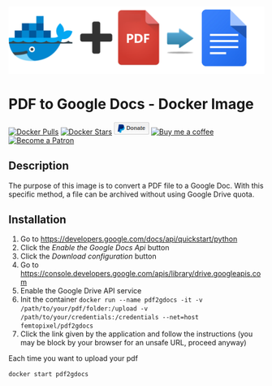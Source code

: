 ![logo](logo.png)

PDF to Google Docs - Docker Image
======================

[![Docker Pulls](https://img.shields.io/docker/pulls/femtopixel/pdf2gdocs.svg)](https://hub.docker.com/r/femtopixel/pdf2gdocs/)
[![Docker Stars](https://img.shields.io/docker/stars/femtopixel/pdf2gdocs.svg)](https://hub.docker.com/r/femtopixel/pdf2gdocs/)
[![PayPal donation](https://github.com/jaymoulin/jaymoulin.github.io/raw/master/ppl.png "PayPal donation")](https://www.paypal.me/jaymoulin)
[![Buy me a coffee](https://www.buymeacoffee.com/assets/img/custom_images/orange_img.png "Buy me a coffee")](https://www.buymeacoffee.com/3Yu8ajd7W)
[![Become a Patron](https://badgen.net/badge/become/a%20patron/F96854 "Become a Patron")](https://patreon.com/jaymoulin)

Description
-----------

The purpose of this image is to convert a PDF file to a Google Doc.
With this specific method, a file can be archived without using Google Drive quota.    

Installation
------------

1. Go to https://developers.google.com/docs/api/quickstart/python
1. Click the _Enable the Google Docs Api_ button 
1. Click the _Download configuration_ button
1. Go to https://console.developers.google.com/apis/library/drive.googleapis.com
1. Enable the Google Drive API service
1. Init the container `docker run --name pdf2gdocs -it -v /path/to/your/pdf/folder:/upload -v /path/to/your/credentials:/credentials --net=host femtopixel/pdf2gdocs`
1. Click the link given by the application and follow the instructions (you may be block by your browser for an unsafe URL, proceed anyway)

Each time you want to upload your pdf
```
docker start pdf2gdocs
```
